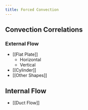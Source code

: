 ```yaml
---
title: Forced Convection
---
```


## Convection Correlations

### External Flow
- [[Flat Plate]]
	- Horizontal
	- Vertical
- [[Cylinder]]
- [[Other Shapes]]

## Internal Flow
- [[Duct Flow]]


